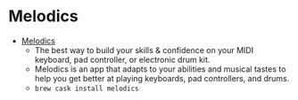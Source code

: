 # Melodics
- [Melodics](https://melodics.com/)
  -  The best way to build your skills & confidence on your MIDI keyboard, pad controller, or electronic drum kit.
  - Melodics is an app that adapts to your abilities and musical tastes to help you get better at playing keyboards, pad controllers, and drums.
  - `brew cask install melodics`
